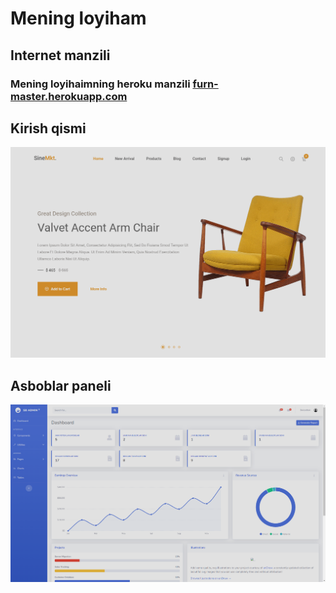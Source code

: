 # Mening loyiham

## Internet manzili
### Mening loyihaimning heroku manzili [furn-master.herokuapp.com](https://furn-master.herokuapp.com/)

## Kirish qismi
![Kirish qismi](static/images/readme-imges/home-img.png)

## Asboblar paneli
![Asboblar paneli](static/images/readme-imges/admin_panel.png)